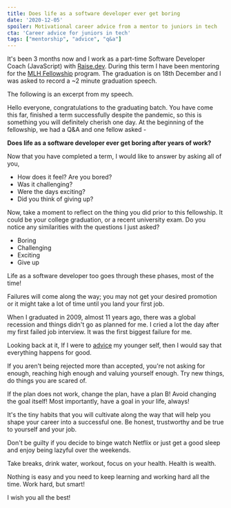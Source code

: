 ```yaml
---
title: Does life as a software developer ever get boring
date: '2020-12-05'
spoiler: Motivational career advice from a mentor to juniors in tech
cta: 'Career advice for juniors in tech'
tags: ["mentorship", "advice", "q&a"]
---
```


It's been 3 months now and I work as a part-time Software Developer Coach (JavaScript) with [Raise.dev](http://raise.dev/). During this term I have been mentoring for the [MLH Fellowship](https://fellowship.mlh.io/) program. The graduation is on 18th December and I was asked to record a ~2 minute graduation speech.

The following is an excerpt from my speech.

Hello everyone, congratulations to the graduating batch. You have come this far, finished a term successfully despite the pandemic, so this is something you will definitely cherish one day. At the beginning of the fellowship, we had a Q&A and one fellow asked -

**Does life as a software developer ever get boring after years of work?**

Now that you have completed a term, I would like to answer by asking all of you,

- How does it feel? Are you bored?
- Was it challenging?
- Were the days exciting?
- Did you think of giving up?

Now, take a moment to reflect on the thing you did prior to this fellowship. It could be your college graduation, or a recent university exam. Do you notice any similarities with the questions I just asked?

- Boring
- Challenging
- Exciting
- Give up

Life as a software developer too goes through these phases, most of the time!

Failures will come along the way; you may not get your desired promotion or it might take a lot of time until you land your first job.

When I graduated in 2009, almost 11 years ago, there was a global recession and things didn't go as planned for me. I cried a lot the day after my first failed job interview. It was the first biggest failure for me.

Looking back at it, If I were to [advice](../lessons-from-my-younger-self) my younger self, then I would say that everything happens for good.

If you aren't being rejected more than accepted, you're not asking for enough, reaching high enough and valuing yourself enough. Try new things, do things you are scared of. 

If the plan does not work, change the plan, have a plan B! Avoid changing the goal itself! Most importantly, have a goal in your life, always!

It's the tiny habits that you will cultivate along the way that will help you shape your career into a successful one. Be honest, trustworthy and be true to yourself and your job.

Don't be guilty if you decide to binge watch Netflix or just get a good sleep and enjoy being lazyful over the weekends.

Take breaks, drink water, workout, focus on your health. Health is wealth.

Nothing is easy and you need to keep learning and working hard all the time. Work hard, but smart!

I wish you all the best!